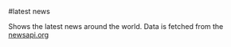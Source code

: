 #latest news

Shows the latest news around the world.
Data is fetched from the [newsapi.org](https://newsapi.org/)